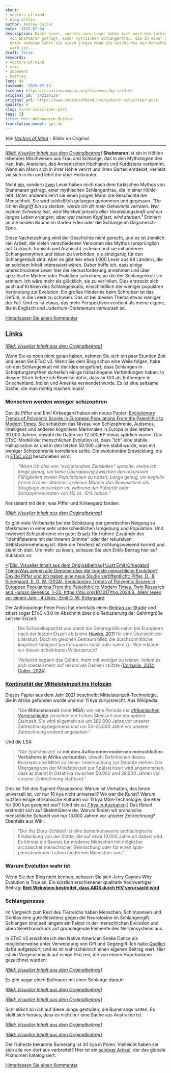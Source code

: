 ```yaml
---
about:
- vectors-of-mind
- blog-archiv
author: Andrew Cutler
date: '2025-07-04'
description: Nicht einer, sondern zwei Leser haben mich nach dem türkischen Mythos
  von Shahmaran gefragt, einer mythischen Schlangenfrau, die in einer Höhle lebt.
  Unter anderem lehrt sie einem jungen Mann die Geschichte der Menschheit. Am Ende
  wird sie...
draft: false
keywords:
- vectors-of-mind
- märz
- abonnent
- beitrag
lang: de
lastmod: '2025-07-13'
license: https://creativecommons.org/licenses/by-sa/4.0/
original_id: '142220138'
original_url: https://www.vectorsofmind.com/p/march-subscriber-post
quality: 6
slug: march-subscriber-post
tags: []
title: März-Abonnenten-Beitrag
translation_model: gpt-4o
---
```


*Von [Vectors of Mind](https://www.vectorsofmind.com/p/march-subscriber-post) - Bilder im Original.*

---

[*[Bild: Visueller Inhalt aus dem Originalbeitrag]*](https://substackcdn.com/image/fetch/$s_!ykHu!,f_auto,q_auto:good,fl_progressive:steep/https%3A%2F%2Fsubstack-post-media.s3.amazonaws.com%2Fpublic%2Fimages%2Fd7ded32e-74ee-48df-83b7-f1b8bd25d240_2048x1360.jpeg) **Shahmaran** ist ein in Höhlen lebendes Mischwesen aus Frau und Schlange, das in den Mythologien des Iran, Irak, Anatolien, des Armenischen Hochlands und Kurdistans vorkommt. Wenn ein Mann sich in ihrer Höhle verirrt und ihren Garten entdeckt, verliebt sie sich in ihn und lehrt ihn über Heilkräuter.

Nicht [ein](https://twitter.com/giray_arat/status/1702283727420723674), sondern [zwei](https://www.vectorsofmind.com/p/herakles-adam-and-krishna-were-initiated/comments#comment-51500597) Leser haben mich nach dem türkischen Mythos von Shahmaran gefragt, einer mythischen Schlangenfrau, die in einer Höhle lebt. Unter anderem lehrt sie einen jungen Mann die Geschichte der Menschheit. Sie wird schließlich gefangen genommen und gegessen. _"Da ich im Begriff bin zu sterben, werde ich dir mein Geheimnis verraten. Wer meinen Schwanz isst, wird Weisheit jenseits aller Vorstellungskraft und ein langes Leben erlangen, aber wer meinen Kopf isst, wird sterben."_ Erinnert an die beiden Bäume im Garten Eden oder die Schlange im Gilgamesch-Epos.

Diese Nacherzählung wird der Geschichte nicht gerecht, und es ist ziemlich viel Arbeit, die vielen verschiedenen Versionen des Mythos (ursprünglich auf Türkisch, Iranisch und Arabisch) zu lesen und sie mit anderen Schlangenmythen und Ideen zu verbinden, die einzigartig für den Schlangenkult sind. Aber es gibt hier etwa 1.000 Leser aus 68 Ländern, die an solchem Inhalt interessiert wären. Daher hoffe ich, dass einige unerschrockene Leser hier die Herausforderung annehmen und über spezifische Mythen oder Praktiken schreiben, an die der Schlangenkult sie erinnert. Ich wäre mehr als glücklich, sie zu verlinken. Dies erstreckt sich auch auf Kritiken des Schlangenkults, einschließlich der weniger populären Verbindung zur Evolution. Ein großes Hindernis beim Schreiben ist das Gefühl, in die Leere zu schreien. Das ist bei diesem Thema etwas weniger der Fall. Und es ist etwas, das mehr Perspektiven verdient als meine eigene, die in Englisch und Judentum-Christentum verwurzelt ist.

[Hinterlassen Sie einen Kommentar](https://www.vectorsofmind.com/p/march-subscriber-post/comments)

## Links

[*[Bild: Visueller Inhalt aus dem Originalbeitrag]*](https://substackcdn.com/image/fetch/$s_!uXzH!,f_auto,q_auto:good,fl_progressive:steep/https%3A%2F%2Fsubstack-post-media.s3.amazonaws.com%2Fpublic%2Fimages%2F5fb62a89-197f-475b-8f4b-7072139fe1a4_1344x896.png)

Wenn Sie es noch nicht getan haben, nehmen Sie sich ein paar Stunden Zeit und lesen Sie EToC v3. Wenn Sie dem Blog schon eine Weile folgen, habe ich den Schlangenkult mit der Idee eingeführt, dass Schlangen in Schöpfungsmythen sicherlich einige halluzinogene Verbindungen haben. In diesem Stück liefere ich Beweise dafür, dass ihr Gift als Entheogen in Griechenland, Indien und Amerika verwendet wurde. Es ist eine seltsame Sache, die man richtig machen muss!

### Menschen werden weniger schizophren

Davide Piffer und Emil Kirkeegard haben ein neues Papier: [Evolutionary Trends of Polygenic Scores in European Populations From the Paleolithic to Modern Times](https://www.researchgate.net/publication/378746783_Evolutionary_Trends_of_Polygenic_Scores_in_European_Populations_From_the_Paleolithic_to_Modern_Times). Sie schätzten das Niveau von Schizophrenie, Autismus, Intelligenz und anderen kognitiven Merkmalen in Europa in den letzten 30.000 Jahren, obwohl die Daten vor 12.500 BP etwas spärlich waren. Das EToC-Modell der menschlichen Evolution ist, dass "Ich" eine stabile Halluzination ist und in den letzten 50.000 Jahren stabil wurde, was mit weniger Schizophrenie korrelieren sollte. Die evolutionäre Entwicklung, die in [EToC v3.0](https://www.vectorsofmind.com/i/140565846/weak-etoc) beschrieben wird:

> _"Wenn ich also von "evolutionären Zeitskalen" spreche, meine ich lange genug, um keine Überlappung zwischen den rekursiven Fähigkeiten zweier Populationen zu haben. Lange genug, um kognitiv fremd zu sein. Stämme, in denen Männer das Bewusstsein als Säuglinge entwickeln vs. während der Pubertät oder Schizophrenieraten von 1% vs. 10% haben."_

Konsistent mit dem, was Piffer und Kirkeegard fanden:

[*[Bild: Visueller Inhalt aus dem Originalbeitrag]*](https://substackcdn.com/image/fetch/$s_!kqVr!,f_auto,q_auto:good,fl_progressive:steep/https%3A%2F%2Fsubstack-post-media.s3.amazonaws.com%2Fpublic%2Fimages%2Fb7ac62bf-3003-482e-83b7-ecf8d67e61e8_741x662.png)

Es gibt viele Vorbehalte bei der Schätzung der genetischen Neigung zu Merkmalen in einer sehr unterschiedlichen Umgebung und Population. Und inwieweit Schizophrenie ein guter Ersatz für frühere Zustände des "Identifizierens mit der inneren Stimme" oder der rekursiven Selbstwahrnehmung ist. Aber die Tendenz ist richtungsweisend korrekt und ziemlich steil. Um mehr zu lesen, schauen Sie sich Emils Beitrag hier auf Substack an:

[*[Bild: Visueller Inhalt aus dem Originalbeitrag]*Just Emil Kirkegaard ThingsWas zeigen alte Genome über die jüngste menschliche Evolution?Davide Piffer und ich haben eine neue Studie veröffentlicht: Piffer, D., & Kirkegaard, E. O. W. (2024). Evolutionary Trends of Polygenic Scores in European Populations From the Paleolithic to Modern Times. Twin Research and Human Genetics, 1–20. https://doi.org/10.1017/thg.2024.8…Mehr lesen vor einem Jahr · 4 Likes · Emil O. W. Kirkegaard](https://www.emilkirkegaard.com/p/what-do-ancient-genomes-show-about)

Der Anthropologe Peter Frost hat ebenfalls einen [Beitrag zur Studie](https://peterfrost.substack.com/p/cognitive-evolution-in-europe-two) und zitiert sogar EToC v3.0 im Abschnitt über die Reduzierung der Gehirngröße seit der Eiszeit:

> Die Schädelkapazität und damit die Gehirngröße nahm bei Europäern nach der letzten Eiszeit ab (siehe [Hawks, 2011](https://arxiv.org/abs/1102.5604) für eine Übersicht der Literatur). Doch im gleichen Zeitraum blieb die durchschnittliche kognitive Fähigkeit bei Europäern stabil oder nahm zu. Wie erklären wir diesen scheinbaren Widerspruch?
> 
> Vielleicht begann das Gehirn, mehr mit weniger zu leisten, indem es sich speziell mehr auf rekursives Denken stützte ([Corballis, 2014](https://press.princeton.edu/books/hardcover/9780691145471/the-recursive-mind); [Cutler, 2024](https://www.vectorsofmind.com/p/eve-theory-of-consciousness-v3#%C2%A7weak-etoc)).

### [Kontinuität der Mittelsteinzeit ins Holozän](https://www.ncbi.nlm.nih.gov/pmc/articles/PMC7801626/)

Dieses Papier aus dem Jahr 2021 beschreibt Mittelsteinzeit-Technologie, die in Afrika gefunden wurde und nur 11 kya zurückreicht. Aus Wikipedia:

> "Die **Mittelsteinzeit** (oder **MSA**) war eine Periode der [afrikanischen Vorgeschichte](https://en.wikipedia.org/wiki/African_prehistory) zwischen der frühen Steinzeit und der späten Steinzeit. Sie wird allgemein als um 280.000 Jahre vor unserer Zeitrechnung beginnend und um 50–25.000 Jahre vor unserer Zeitrechnung endend angesehen."

Und die LSA:

> "Die Spätsteinzeit ist **mit dem Aufkommen modernen menschlichen Verhaltens in Afrika verbunden**, obwohl Definitionen dieses Konzepts und Mittel zu seiner Untersuchung zur Debatte stehen. Der Übergang von der Mittelsteinzeit zur Spätsteinzeit wird angenommen, dass er zuerst in Ostafrika zwischen 50.000 und 39.000 Jahren vor unserer Zeitrechnung stattfand."

Dies ist Teil des Sapient-Paradoxons: Warum ist Verhalten, das heute universell ist, vor nur 10 kya nicht universell? Wo war die Kunst? Warum nutzten einige afrikanische Kulturen vor 11 kya MSA-Technologie, die eher für 200 kya geeignet war? (Und bis zu [7 kya in Australien](https://www.vectorsofmind.com/p/eve-theory-of-consciousness-v3#footnote-10-140565846).) Das Rätsel erstreckt sich auf Skelettüberreste. Warum finden wir archaische menschliche Schädel von nur 13.000 Jahren vor unserer Zeitrechnung? Ebenfalls aus Wiki:

> "Der Iho Eleru-Schädel ist eine bemerkenswerte archäologische Entdeckung von der Stätte, die auf etwa 13.000 Jahre alt datiert wird. Es könnte ein Beweis für moderne Menschen mit möglicher archaischer menschlicher Beimischung oder für einen spät-persistierenden frühen modernen Menschen sein."

### Warum Evolution wahr ist

Wenn Sie den Blog nicht kennen, schauen Sie sich Jerry Coynes Why Evolution is True an. Ein kürzlich erschienener qualitativ hochwertiger Beitrag: **[Bret Weinstein bestreitet, dass AIDS durch HIV verursacht wird](https://whyevolutionistrue.com/2024/03/11/bret-weinstein-denies-that-aids-is-caused-by-hiv/)**

### Schlangenssss

Im Vergleich zum Rest des Tierreichs haben Menschen, Schimpansen und Gorillas eine gute Resistenz gegen die Neurotoxine im Schlangengift. Schlangen sind seit langem ein Faktor in der menschlichen Evolution und üben Selektionsdruck auf grundlegende Elemente des Nervensystems aus.

In EToC v3 erwähnte ich den Native American Snake Dance als möglicherweise unter Verwendung von Gift und Gegengift. Ich habe [Quellen](https://archive.org/details/hopikatcinasdraw00fewk/page/n251) dafür aufgespürt, und es ist wahrscheinlich einen eigenen Beitrag wert. Hier ist ein Vorgeschmack auf einige Skizzen, die von einem Hopi-Indianer gezeichnet wurden:

[*[Bild: Visueller Inhalt aus dem Originalbeitrag]*](https://substackcdn.com/image/fetch/$s_!iibM!,f_auto,q_auto:good,fl_progressive:steep/https%3A%2F%2Fsubstack-post-media.s3.amazonaws.com%2Fpublic%2Fimages%2F99539414-7436-4d04-be4a-9dde1c107e77_535x853.png)

Es gibt sogar einen Bullroarer mit einer Schlange darauf:

[*[Bild: Visueller Inhalt aus dem Originalbeitrag]*](https://substackcdn.com/image/fetch/$s_!g8gJ!,f_auto,q_auto:good,fl_progressive:steep/https%3A%2F%2Fsubstack-post-media.s3.amazonaws.com%2Fpublic%2Fimages%2Fb6fd33db-2118-431c-8609-b7e570c90c74_392x661.png)

[*[Bild: Visueller Inhalt aus dem Originalbeitrag]*](https://substackcdn.com/image/fetch/$s_!Mson!,f_auto,q_auto:good,fl_progressive:steep/https%3A%2F%2Fsubstack-post-media.s3.amazonaws.com%2Fpublic%2Fimages%2F16c2510d-213a-46a4-b3d7-db0034126dc0_421x586.png)

Schließlich bin ich auf diese Jungs gestoßen, die Bumerangs halten. Es stellt sich heraus, dass es nicht nur eine Sache aus Australien ist.

[*[Bild: Visueller Inhalt aus dem Originalbeitrag]*](https://substackcdn.com/image/fetch/$s_!v40j!,f_auto,q_auto:good,fl_progressive:steep/https%3A%2F%2Fsubstack-post-media.s3.amazonaws.com%2Fpublic%2Fimages%2F3e8a2f65-1678-48b9-a548-a2e4507fbcd6_365x696.png)

[*[Bild: Visueller Inhalt aus dem Originalbeitrag]*](https://substackcdn.com/image/fetch/$s_!UpmA!,f_auto,q_auto:good,fl_progressive:steep/https%3A%2F%2Fsubstack-post-media.s3.amazonaws.com%2Fpublic%2Fimages%2Fece1e62f-8244-4b0d-b18b-169fa34fd72d_422x761.png)

Der früheste bekannte Bumerang ist 30 kya in Polen. Vielleicht haben sie sich alle von dort aus verbreitet? Hier ist ein [schöner Artikel](https://medium.com/@mattpoll2/the-non-australian-boomerang-47b9e11e5e2e), der das globale Phänomen katalogisiert.

[Hinterlassen Sie einen Kommentar](https://www.vectorsofmind.com/p/march-subscriber-post/comments)